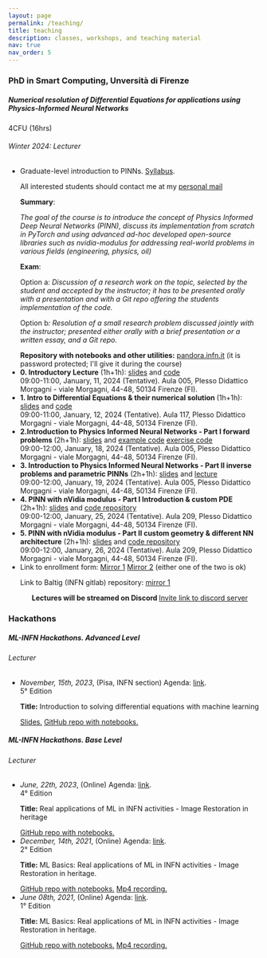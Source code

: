 ```yaml
---
layout: page
permalink: /teaching/
title: teaching
description: classes, workshops, and teaching material
nav: true
nav_order: 5
---
```

<h3 class="mt-4">PhD in Smart Computing, Unversità di Firenze</h3>

<div class="card mt-3">
  <div class="p-3">
    <div class="row">
      <div class="col-sm-10">
        <h5 class="font-weight-bold">Numerical resolution of Differential Equations for applications using Physics-Informed Neural Networks</h5>
      </div>
      <div class="col-sm-2 text-left text-sm-right">
        <span class="badge font-weight-bold danger-color-dark text-uppercase align-middle">
            4CFU (16hrs)
        </span>
      </div>
    </div>
    <h6 class="font-italic mt-2 mt-sm-0">Winter 2024: Lecturer</h6>
    <ul class="card-text font-weight-light list-group list-group-flush">
      <li class="list-group-item">
        Graduate-level introduction to PINNs. <a href="https://docs.google.com/document/d/1SZuFX186AL383jItRlbuJUJyqTKDZPynL22UwVdX3Fw/edit?usp=sharing">Syllabus</a>. 
        <p>All interested students should contact me at my <a href="mailto:bombini@fi.infn.it">personal mail</a></p>
        <p><b>Summary</b>: </p>
        <p><i>The goal of the course is to introduce the concept of Physics Informed Deep Neural Networks (PINN), discuss its implementation from scratch in PyTorch and using advanced ad-hoc developed open-source libraries such as nvidia-modulus for addressing real-world problems in various fields (engineering, physics, oil)</i> </p>
        <p><b>Exam</b>:</p>
        <p>Option a: <i>Discussion of a research work on the topic, selected by the student and accepted by the instructor; it has to be presented orally with a presentation and with a Git repo offering the students implementation of the code. </i></p>
        <p>Option b<i>: Resolution of a small research problem discussed jointly with the instructor; presented either orally with a brief presentation or a written essay, and a Git repo.</i></p>
        <b>Repository with notebooks and other utilities:</b> <a href="https://pandora.infn.it/public/pinn-smart-computing-utils">pandora.infn.it</a> (it is password protected; I'll give it during the course)
      </li>
      <li class="list-group-item">
          <i class="far fa-check-square"></i> <b>0. Introductory Lecture</b> (1h+1h): <a href="https://docs.google.com/presentation/d/1BaJSAs2Sx3CxlwBdmNZ-9BlsuM5o4qe4zIieWChkYbQ/edit?usp=sharing">slides</a> and <a href="https://drive.google.com/file/d/1mtx_u69C88jR9JgrmQkfo8gdzO7-wrXR/view?usp=sharing">code</a>
          <br>
          <i pad="10px" class="fa-regular fa-calendar-days" ></i> 09:00-11:00, January, 11, 2024 (Tentative).
          <i pad="10px" class="fa-solid fa-map-location-dot"></i> Aula 005, Plesso Didattico Morgagni - viale Morgagni, 44-48, 50134 Firenze (FI).
      </li>
      <li class="list-group-item">
          <i class="far fa-check-square"></i> <b>1. Intro to Differential Equations  & their numerical solution </b> (1h+1h): <a href="https://docs.google.com/presentation/d/19RSDPuE4n__324Dn1ElXQkOXghnsn3CZIx-aJ_XwXGA/edit?usp=sharing">slides</a> and <a href="https://colab.research.google.com/drive/1nBdzLvFO4IEydiRssxEqT5xq7GwAo0gg?usp=drive_link">code</a>
          <br>
          <i pad="10px" class="fa-regular fa-calendar-days" ></i> 09:00-11:00, January, 12, 2024 (Tentative).
          <i pad="10px" class="fa-solid fa-map-location-dot"></i> Aula 117, Plesso Didattico Morgagni - viale Morgagni, 44-48, 50134 Firenze (FI).
      </li>
      <li class="list-group-item">
          <i class="fas fa-atom fa-spin"></i> <b>2.Introduction to Physics Informed Neural Networks - Part I forward problems </b> (2h+1h): <a href="https://docs.google.com/presentation/d/1mdBN5qy8CJbRWK8VJ4w5efCrUQuI8cRZCWczRghrq9s/edit?usp=sharing">slides</a> and <a href="https://drive.google.com/file/d/1AZF_FAfq-Yi0JRkeRRi5HX9r7aPBiD0n/view?usp=sharing">example code</a>
          <a href="https://drive.google.com/file/d/1Uo1aM967qagbSKcrVuh2Q3U_iM7ee9xl/view?usp=sharing">exercise code</a>
          <br>
          <i pad="10px" class="fa-regular fa-calendar-days" ></i> 09:00-12:00, January, 18, 2024 (Tentative).
          <i pad="10px" class="fa-solid fa-map-location-dot"></i> Aula 005, Plesso Didattico Morgagni - viale Morgagni, 44-48, 50134 Firenze (FI).
      </li>
      <li class="list-group-item">
          <i class="far fa-square"></i> <b>3. Introduction to Physics Informed Neural Networks - Part II inverse problems and parametric PINNs</b> (2h+1h): <a href="https://docs.google.com/presentation/d/1L8ZOWkaL_86etVgbn7lbzU0zhO2AjJVkXaOSSuZnGhU/edit?usp=sharing">slides</a> and <a href="https://drive.google.com/file/d/1jhhQscfTiLz5jmWcSgKX-Q27Lt5dh8AI/view?usp=drive_link">lecture</a>
          <br>
          <i pad="10px" class="fa-regular fa-calendar-days" ></i> 09:00-12:00, January, 19, 2024 (Tentative).
          <i pad="10px" class="fa-solid fa-map-location-dot"></i> Aula 005, Plesso Didattico Morgagni - viale Morgagni, 44-48, 50134 Firenze (FI).
      </li>
      <li class="list-group-item">
          <i class="far fa-square"></i> <b>4. PINN with nVidia modulus - Part I Introduction & custom PDE</b> (2h+1h): <a href="https://docs.google.com/presentation/d/1kWziYSm7dQRmk8DBltjy5UzPdKdhyyK39wL8Ky_f-aE/edit?usp=sharing">slides</a> and <a href="https://drive.google.com/drive/folders/1JD0cgntrgs1bzLMbjqsxnedEOEmmrnBu?usp=sharing">code repository</a>
          <br>
          <i pad="10px" class="fa-regular fa-calendar-days" ></i> 09:00-12:00, January, 25, 2024 (Tentative).
          <i pad="10px" class="fa-solid fa-map-location-dot"></i> Aula 209, Plesso Didattico Morgagni - viale Morgagni, 44-48, 50134 Firenze (FI).
      </li>
      <li class="list-group-item">
          <i class="far fa-square"></i> <b>5. PINN with nVidia modulus - Part II custom geometry & different NN architecture</b> (2h+1h): <a href="https://docs.google.com/presentation/d/1vnTyQT7HasQ8uINcPo1ABni-OwFX3leLuNk4L21XAAI/edit?usp=sharing">slides</a> and <a href="https://drive.google.com/drive/folders/1P-Rlm24Y-O0j-2MALk06KHevHbCU5LAy?usp=sharing">code repository</a>
          <br>
          <i pad="10px" class="fa-regular fa-calendar-days" ></i> 09:00-12:00, January, 26, 2024 (Tentative).
          <i pad="10px" class="fa-solid fa-map-location-dot"></i> Aula 209, Plesso Didattico Morgagni - viale Morgagni, 44-48, 50134 Firenze (FI).
      </li>
      <li class="list-group-item">
        Link to enrollment form: <a href="../pinn-form-2024">Mirror 1</a> <a href="https://forms.gle/8rHKLnsnVoqgrcxU6">Mirror 2</a> (either one of the two is ok)
        <p><i class="fa-brands fa-git-alt"></i> Link to  Baltig (INFN gitlab) repository: <a href="https://baltig.infn.it/bombini/pinn-course-2024.git">mirror 1</a> </p>
        <p style="text-align: center;"><b>Lectures will be streamed on Discord <i class="fa-brands fa-discord"></i></b> <a href="https://discord.gg/R8gwFx25XU">Invite link to discord server</a></p>
      </li>
    </ul>
  </div>
</div>


<!-- >
  HACKATHONS
<!-->
<h3 class="mt-4">Hackathons</h3>

<div class="card mt-3">
  <div class="p-3">
    <div class="row">
      <div class="col-sm-10">
        <h5 class="font-weight-bold">
          ML-INFN Hackathons. Advanced Level         
        </h5>
      </div>
    </div>
    <h6 class="font-italic mt-2 mt-sm-0">Lecturer</h6>
    <div class="col-sm-10">
      <ul class="card-text font-weight-light list-group list-group-flush">
        <!-- >  FITH <!-->
        <li class="list-group-item">
          <div class="row">
            <div class="col-sm-10">
              <i>November, 15th, 2023</i>, (Pisa, INFN section) Agenda: <a href="https://agenda.infn.it/event/37650/"> link</a>.
            </div>
            <div class="col-sm-2 text-left text-sm-right">
              <span class="badge font-weight-bold danger-color-dark text-uppercase align-middle">
                  5° Edition
              </span>
            </div>
          </div>
          <p>
            <b>Title:</b> Introduction to solving differential equations with machine learning
          </p>
              <a href="https://docs.google.com/presentation/d/1gLXdDzy0e3HonvUlGKWmBuaBdHqPWmV58BA4j9Z6MjY/edit?usp=sharing">Slides.</a> 
              <a href="https://github.com/landerlini/mlinfn-advanced-hackathon">GitHub repo with notebooks.</a> 
        </li> 
      </ul>
    </div>
    
  </div>
</div>



<div class="card mt-3">
  <div class="p-3">
    <div class="row">
      <div class="col-sm-10">
        <h5 class="font-weight-bold">
          ML-INFN Hackathons. Base Level         
        </h5>
      </div>
    </div>
    <h6 class="font-italic mt-2 mt-sm-0">Lecturer</h6>
    <div class="col-sm-10">
      <ul class="card-text font-weight-light list-group list-group-flush">
        <!-- >  FOURTH <!-->
        <li class="list-group-item">
          <div class="row">
            <div class="col-sm-10">
              <i>June, 22th, 2023</i>, (Online) Agenda: <a href="https://agenda.infn.it/event/35607/"> link</a>.
            </div>
            <div class="col-sm-2 text-left text-sm-right">
              <span class="badge font-weight-bold danger-color-dark text-uppercase align-middle">
                  4° Edition
              </span>
            </div>
          </div>
          <p>
            <b>Title:</b> Real applications of ML in INFN activities - Image Restoration in heritage
          </p>
            <a href="https://github.com/tommasoboccali/ml_infn_hackBase">GitHub repo with notebooks.</a> 
        </li> 
        <!-- >  SECOND <!-->
        <li class="list-group-item">
          <div class="row">
            <div class="col-sm-10">
              <i>December, 14th, 2021</i>, (Online) Agenda: <a href="https://agenda.infn.it/event/28565/"> link</a>.
            </div>
            <div class="col-sm-2 text-left text-sm-right">
              <span class="badge font-weight-bold danger-color-dark text-uppercase align-middle">
                  2° Edition
              </span>
            </div>
          </div>
          <p>
            <b>Title:</b> ML Basics: Real applications of ML in INFN activities - Image Restoration in heritage.
          </p>
                <a href="https://github.com/tommasoboccali/ml_infn_hackBase">GitHub repo with notebooks.</a> 
                <a href="https://agenda.infn.it/event/28565/sessions/21132/attachments/85302/116166/video3530451734.mp4">Mp4 recording.</a>
        </li>  
        <!-- >  FIRST <!-->
        <li class="list-group-item">
            <div class="row">
              <div class="col-sm-10">
                <i>June 08th, 2021</i>, (Online) Agenda: <a href="https://agenda.infn.it/event/25855/"> link</a>.
              </div>
              <div class="col-sm-2 text-left text-sm-right">
                <span class="badge font-weight-bold danger-color-dark text-uppercase align-middle">
                    1° Edition
                </span>
              </div>
            </div>
            <p>
              <b>Title:</b> ML Basics: Real applications of ML in INFN activities - Image Restoration in heritage.
            </p>
                  <a href="https://github.com/tommasoboccali/ml_infn_hackBase">GitHub repo with notebooks.</a> 
                  <a href="https://agenda.infn.it/event/25855/sessions/19245/attachments/82234/108005/alessandro.mp4">Mp4 recording.</a>
          </li>  
      </ul>
    </div>
    
  </div>
</div>




